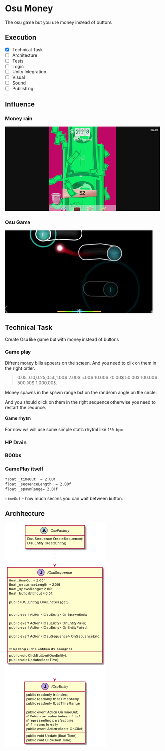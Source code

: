 # Osu Money 

The osu game but you use money instead of buttons

## Execution 

- [x] Technical Task
- [ ] Architecture 
- [ ] Tests
- [ ] Logic
- [ ] Unity Integration
- [ ] Visual 
- [ ] Sound
- [ ] Publishing

## Influence 

### Money rain

![Money Rain](Res/MoneyRain.gif)


### Osu Game

![Money Rain](Res/Osu.gif)

## Technical Task

Create Osu like game but with money instead of buttons

### Game play


Difrent money bills appears on the screen. And you need to clik on them in the right order.

> 0.05,0.10,0.25,0.50,1.00$ 2.00$ 5.00$ 10.00$ 20.00$ 50.00$ 100.00$ 500.00$ 1,000.00$.

Money spawns in the spawn range but on the randeom angle on the circle.

And you should click on them in the right sequence otherwise you need to restart the sequnce.

#### Game rhytm

For now we will use some simple static rhytml like `180 bpm`

### HP Drain

### B00bs

### GamePlay itself

```
float _timeOut  = 2.00f
float _sequenceLength  = 2.00f
float _spawnRange= 2.00f
 ```

`timeOut` - how much secons you can wait between button.

## Architecture

![Money Rain](Res/BasicArchitecture.png)

